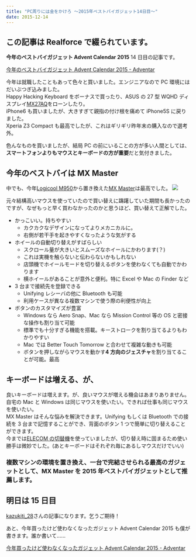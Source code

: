 ```yaml
---
title: "PC周りには金をかけろ 〜2015年ベストバイガジェット14日目〜"
date: 2015-12-14
---
```


## この記事は Realforce で綴られています。

**今年のベストバイガジェット Advent Calendar 2015** 14 日目の記事です。

[今年のベストバイガジェット Advent Calendar 2015 - Adventar](http://www.adventar.org/calendars/873)

今年は就職したこともあって色々と買いました。エンジニアなので PC 環境にはだいぶつぎ込みました。  
Happy Hacking Keyboard をボーナスで買ったり、ASUS の 27 型 WQHD ディスプレイ[MX27AQ](https://www.asus.com/jp/Monitors/MX27AQ/)をローンしたり。  
iPhone6 も買いましたが、大きすぎて親指の付け根を痛めて iPhone5S に戻りました。  
Xperia Z3 Compact も最高でしたが、これはギリギリ昨年末の購入なので選考外。

色んなものを買いましたが、結局 PC の前にいることの方が多い人間としては、  
**スマートフォンよりもマウスとキーボードの方が重要**だと気付きました。

## 今年のベストバイは MX Master

中でも、今年[Logicool M950](http://www.logicool.co.jp/ja-jp/product/performance-mouse-m950)から置き換えた[MX Master](http://www.logicool.co.jp/ja-jp/product/mx-master)は最高でした。
![](https://static.diary.euxn.me/lzm32xrj.png)

元々結構高いマウスを使っていたので買い替えに躊躇していた期間も長かったのですが、なぜもっと早く買わなかったのかと思うほど、買い替えて正解でした。

- かっこいい。持ちやすい
  - カクカクなデザインになってよりメカニカルに。
  - 右側が若干手を起きやすくなったような気がする
- ホイールの自動切り替えがすばらしい
  - スクロール量が大きいとスムーズなホイールにかわります(？)
  - これは実機を触らないと伝わらないかもしれない
  - 店頭機でホイールモードを切り替えるボタンを使わなくても自動でかわります
  - 横ホイールがあることが意外と便利。特に Excel や Mac の Finder など
- 3 台まで接続先を登録できる
  - Unifying レシーバの他に Bluetooth も可能
  - 利用ケースが異なる複数マシンで使う際の利便性が向上
- ボタンのカスタマイズが豊富
  - Windows なら Aero Snap、Mac なら Mission Control 等の OS と密接な操作も割り当て可能
  - 標準でも十分すぎる機能を搭載。キーストロークを割り当てるよりもわかりやすい
  - Mac では Better Touch Tomorrow と合わせて複雑な動きも可能
  - ボタンを押しながらマウスを動かす**4 方向のジェスチャ**を割り当てることが可能。最高

[](https://static.diary.euxn.me/gop5h4d1.png)

## キーボードは増える、が、

良いキーボードは増えます。が、良いマウスが増える機会はあまりありません。  
自宅の Mac と Windows は同じマウスを使いたい。できれば仕事も同じマウスを使いたい。  
MX Master はそんな悩みを解決できます。Unifying もしくは Bluetooth での接続を 3 台まで記憶することができ、背面のボタン 1 つで簡単に切り替えることができます。  
今までは[ELECOM の切替機](http://www.amazon.co.jp/gp/product/B0029ULLRU)を使っていましたが、切り替え時に固まるため使い勝手は微妙でした。(あとキーボードはそれぞれ毎にあるしマウスだけでいい)

### 複数マシンの環境を置き換え、一台で完結させられる最高のガジェットとして、MX Master を 2015 年ベストバイガジェットとして推薦します。

## 明日は 15 日目

[kazukiti_28](http://www.adventar.org/users/7727)さんの記事になります。乞うご期待！

あと、今年買ったけど使わなくなったガジェット Advent Calendar 2015 も僕が書きます。誰か書いて……

[今年買ったけど使わなくなったガジェット Advent Calendar 2015 - Adventar](http://www.adventar.org/calendars/1025)
